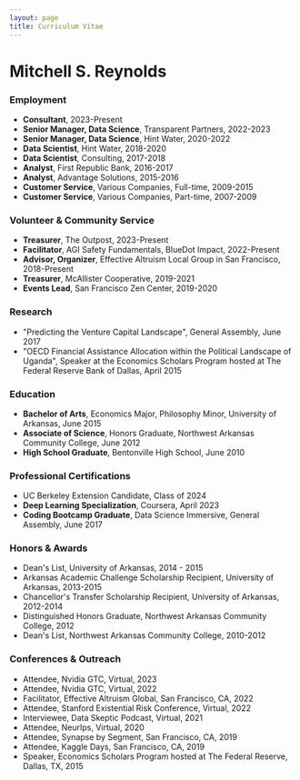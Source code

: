 ```yaml
---
layout: page
title: Curriculum Vitae
---
```

# Mitchell S. Reynolds

### Employment
- **Consultant**, 2023-Present
- **Senior Manager, Data Science**, Transparent Partners, 2022-2023
- **Senior Manager, Data Science**, Hint Water, 2020-2022
- **Data Scientist**, Hint Water, 2018-2020
- **Data Scientist**, Consulting, 2017-2018
- **Analyst**, First Republic Bank, 2016-2017
- **Analyst**, Advantage Solutions, 2015-2016
- **Customer Service**, Various Companies, Full-time, 2009-2015
- **Customer Service**, Various Companies, Part-time, 2007-2009

### Volunteer & Community Service
- **Treasurer**, The Outpost, 2023-Present
- **Facilitator**, AGI Safety Fundamentals, BlueDot Impact, 2022-Present
- **Advisor, Organizer**, Effective Altruism Local Group in San Francisco, 2018-Present
- **Treasurer**, McAllister Cooperative, 2019-2021
- **Events Lead**, San Francisco Zen Center, 2019-2020

### Research
- "Predicting the Venture Capital Landscape", General Assembly, June 2017
- "OECD Financial Assistance Allocation within the Political Landscape of Uganda", Speaker at the Economics Scholars Program hosted at The Federal Reserve Bank of Dallas, April 2015

### Education
- **Bachelor of Arts**, Economics Major, Philosophy Minor, University of Arkansas, June 2015
- **Associate of Science**, Honors Graduate, Northwest Arkansas Community College, June 2012
- **High School Graduate**, Bentonville High School, June 2010

### Professional Certifications
- UC Berkeley Extension Candidate, Class of 2024
- **Deep Learning Specialization**, Coursera, April 2023
- **Coding Bootcamp Graduate**, Data Science Immersive, General Assembly, June 2017


### Honors & Awards
- Dean's List, University of Arkansas, 2014 - 2015
- Arkansas Academic Challenge Scholarship Recipient, University of Arkansas, 2013-2015
- Chancellor's Transfer Scholarship Recipient, University of Arkansas, 2012-2014
- Distinguished Honors Graduate, Northwest Arkansas Community College, 2012
- Dean's List, Northwest Arkansas Community College, 2010-2012

### Conferences & Outreach
- Attendee, Nvidia GTC, Virtual, 2023
- Attendee, Nvidia GTC, Virtual, 2022
- Facilitator, Effective Altruism Global, San Francisco, CA, 2022
- Attendee, Stanford Existential Risk Conference, Virtual, 2022
- Interviewee, Data Skeptic Podcast, Virtual, 2021
- Attendee, NeurIps, Virtual, 2020
- Attendee, Synapse by Segment, San Francisco, CA, 2019
- Attendee, Kaggle Days, San Francisco, CA, 2019
- Speaker, Economics Scholars Program hosted at The Federal Reserve, Dallas, TX, 2015
